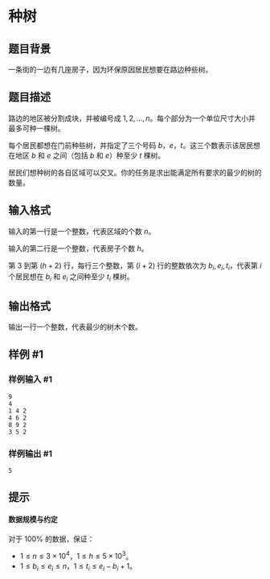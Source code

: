 # 种树

## 题目背景

一条街的一边有几座房子，因为环保原因居民想要在路边种些树。

## 题目描述

路边的地区被分割成块，并被编号成 $1, 2, \ldots,n$。每个部分为一个单位尺寸大小并最多可种一棵树。

每个居民都想在门前种些树，并指定了三个号码 $b$，$e$，$t$。这三个数表示该居民想在地区 $b$ 和 $e$ 之间（包括 $b$ 和 $e$）种至少
$t$ 棵树。

居民们想种树的各自区域可以交叉。你的任务是求出能满足所有要求的最少的树的数量。

## 输入格式

输入的第一行是一个整数，代表区域的个数 $n$。

输入的第二行是一个整数，代表房子个数 $h$。

第 $3$ 到第 $(h + 2)$ 行，每行三个整数，第 $(i + 2)$ 行的整数依次为 $b_i, e_i, t_i$，代表第 $i$ 个居民想在 $b_i$ 和 $e_i$
之间种至少 $t_i$ 棵树。

## 输出格式

输出一行一个整数，代表最少的树木个数。

## 样例 #1

### 样例输入 #1

```
9
4
1 4 2
4 6 2
8 9 2
3 5 2
```

### 样例输出 #1

```
5
```

## 提示

#### 数据规模与约定

对于 $100\%$ 的数据，保证：

- $1 \leq n \leq 3 \times 10^4$，$1 \leq h \leq 5 \times 10^3$。
- $1 \leq b_i \leq e_i \leq n$，$1 \leq t_i \leq e_i - b_i + 1$。